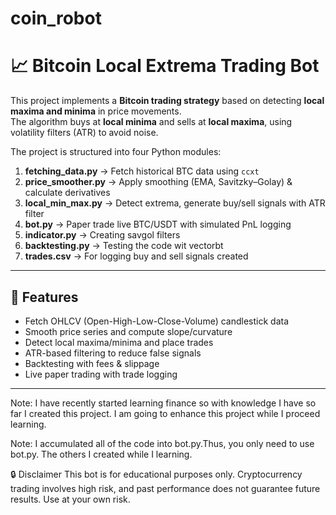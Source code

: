 # coin_robot
# 📈 Bitcoin Local Extrema Trading Bot

This project implements a **Bitcoin trading strategy** based on detecting **local maxima and minima** in price movements.  
The algorithm buys at **local minima** and sells at **local maxima**, using volatility filters (ATR) to avoid noise.  

The project is structured into four Python modules:
1. **fetching_data.py** → Fetch historical BTC data using `ccxt`  
2. **price_smoother.py** → Apply smoothing (EMA, Savitzky–Golay) & calculate derivatives  
3. **local_min_max.py** → Detect extrema, generate buy/sell signals with ATR filter  
4. **bot.py** → Paper trade live BTC/USDT with simulated PnL logging  
5. **indicator.py** → Creating savgol filters
6. **backtesting.py** → Testing the code wit vectorbt
7. **trades.csv** → For logging buy and sell signals created
---

## 🚀 Features
- Fetch OHLCV (Open-High-Low-Close-Volume) candlestick data  
- Smooth price series and compute slope/curvature  
- Detect local maxima/minima and place trades  
- ATR-based filtering to reduce false signals  
- Backtesting with fees & slippage  
- Live paper trading with trade logging  

---
Note: I have recently started learning finance so with knowledge I have so far I created this project. I am going to enhance this project while I proceed learning.

Note: I accumulated all of the code into bot.py.Thus, you only need to use bot.py. The others I created while I learning. 

🔒 Disclaimer
This bot is for educational purposes only.
Cryptocurrency trading involves high risk, and past performance does not guarantee future results.
Use at your own risk.
